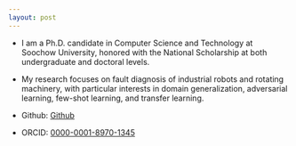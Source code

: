```yaml
---
layout: post
---
```

- I am a Ph.D. candidate in Computer Science and Technology at Soochow University, honored with the National Scholarship at both undergraduate and doctoral levels.
- My research focuses on fault diagnosis of industrial robots and rotating machinery, with particular interests in domain generalization, adversarial learning, few-shot learning, and transfer learning.



- Github: [Github](https://github.com/qtchen730)
- ORCID: [0000-0001-8970-1345](https://orcid.org/0000-0001-8970-1345)

